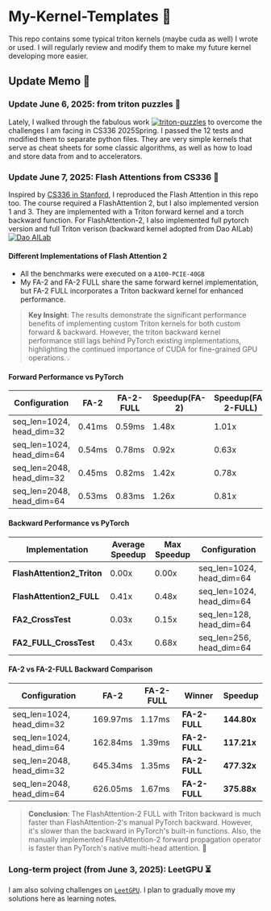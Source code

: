 # My-Kernel-Templates :floppy_disk:
This repo contains some typical triton kernels (maybe cuda as well) I wrote or used. I will regularly review and modify them to make my future kernel developing more easier.
## Update Memo :calling:
### Update June 6, 2025: from triton puzzles :gift_heart:
Lately, I walked through the fabulous work [![triton-puzzles](https://badgen.net/badge/Srush/Triton%20Puzzles/blue?icon=github)](https://github.com/srush/Triton-Puzzles/) to overcome the challenges I am facing in CS336 2025Spring. I passed the 12 tests and modified them to separate python files. They are very simple kernels that serve as cheat sheets for some classic algorithms, as well as how to load and store data from and to accelerators. 

### Update June 7, 2025: Flash Attentions from CS336 :rocket:
Inspired by [CS336 in Stanford](https://stanford-cs336.github.io/spring2025/), I reproduced the Flash Attention in this repo too. The course required a FlashAttention 2, but I also implemented version 1 and 3.
They are implemented with a Triton forward kernel and a torch backward function. For FlashAttention-2, I also implemented full pytorch version and full Triton verison (backward kernel adopted from Dao AILab) [![Dao AILab](https://badgen.net/badge/Dao-AILab/flash-attention/blue?icon=github)](https://github.com/Dao-AILab/flash-attention)
#### Different Implementations of Flash Attention 2
- All the benchmarks were executed on a `A100-PCIE-40GB`
- My FA-2 and FA-2 FULL share the same forward kernel implementation, but FA-2 FULL incorporates a Triton backward kernel for enhanced performance.
> **Key Insight**: The results demonstrate the significant performance benefits of implementing custom Triton kernels for both custom forward & backward. However, the triton backward kernel performance still lags behind PyTorch existing implementations, highlighting the continued importance of CUDA for fine-grained GPU operations.💡 
#### Forward Performance vs PyTorch
| Configuration | FA-2 | FA-2-FULL | Speedup(FA-2) | Speedup(FA-2-FULL) |
|---|---|---|---|---|
| seq_len=1024, head_dim=32 | 0.41ms | 0.59ms | 1.48x | 1.01x |
| seq_len=1024, head_dim=64 | 0.54ms | 0.78ms | 0.92x | 0.63x |
| seq_len=2048, head_dim=32 | 0.45ms | 0.82ms | 1.42x | 0.78x |
| seq_len=2048, head_dim=64 | 0.53ms | 0.83ms | 1.26x | 0.81x |

#### Backward Performance vs PyTorch

| Implementation | Average Speedup | Max Speedup | Configuration |
|---|---|---|---|
| **FlashAttention2_Triton** | 0.00x | 0.00x | seq_len=1024, head_dim=64 |
| **FlashAttention2_FULL** | 0.41x | 0.48x | seq_len=1024, head_dim=64 |
| **FA2_CrossTest** | 0.03x | 0.15x | seq_len=128, head_dim=64 |
| **FA2_FULL_CrossTest** | 0.43x | 0.68x | seq_len=256, head_dim=64 |

#### FA-2 vs FA-2-FULL Backward Comparison

| Configuration | FA-2 | FA-2-FULL | Winner | Speedup |
|---|---|---|---|---|
| seq_len=1024, head_dim=32 | 169.97ms | 1.17ms | **FA-2-FULL** | **144.80x** |
| seq_len=1024, head_dim=64 | 162.84ms | 1.39ms | **FA-2-FULL** | **117.21x** |
| seq_len=2048, head_dim=32 | 645.34ms | 1.35ms | **FA-2-FULL** | **477.32x** |
| seq_len=2048, head_dim=64 | 626.05ms | 1.67ms | **FA-2-FULL** | **375.88x** |

> **Conclusion**: The FlashAttention-2 FULL with Triton backward is much faster than FlashAttention-2's manual PyTorch backward. However, it's slower than the backward in PyTorch's built-in functions. Also, the manually implemented FlashAttention-2 forward propagation operator is faster than PyTorch's native multi-head attention. 🌟

### Long-term project (from June 3, 2025): LeetGPU :hourglass_flowing_sand:
I am also solving challenges on [`LeetGPU`](https://leetgpu.com/challenges). I plan to gradually move my solutions here as learning notes. 
